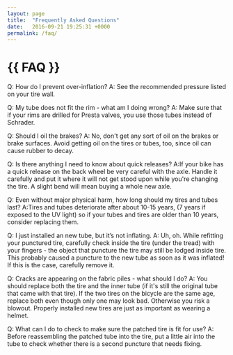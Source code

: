 ```yaml
---
layout: page
title:  "Frequently Asked Questions"
date:   2016-09-21 19:25:31 +0000
permalink: /faq/
---
```


# {{ FAQ }} 

Q: How do I prevent over-inflation? 
A: See the recommended pressure listed on your tire wall.

Q: My tube does not fit the rim - what am I doing wrong?
A: Make sure that if your rims are drilled for Presta valves, you use those tubes instead of Schrader.

Q: Should I oil the brakes?
A: No, don't get any sort of oil on the brakes or brake surfaces. Avoid getting oil on the tires or tubes, too, since oil can cause rubber to decay.

Q: Is there anything I need to know about quick releases? 
A:If your bike has a quick release on the back wheel be very careful with the axle. Handle it carefully and put it where it will not get stood upon while you're changing the tire. A slight bend will mean buying a whole new axle.

Q: Even without major physical harm, how long should my tires and tubes last?
A:Tires and tubes deteriorate after about 10-15 years, (7 years if exposed to the UV light) so if your tubes and tires are older than 10 years, consider replacing them.

Q: I just installed an new tube, but it’s not inflating.
A: Uh, oh. While refitting your punctured tire, carefully check inside the tire (under the tread) with your fingers - the object that puncture the tire may still be lodged inside tire. This probably caused a puncture to the new tube as soon as it was inflated! If this is the case, carefully remove it.

Q: Cracks are appearing on the fabric piles - what should I do?
A: You should replace both the tire and the inner tube (if it's still the original tube that came with that tire). If the two tires on the bicycle are the same age, replace both even though only one may look bad. Otherwise you risk a blowout. Properly installed new tires are just as important as wearing a helmet. 

Q: What can I do to check to make sure the patched tire is fit for use?
A: Before reassembling the patched tube into the tire, put a little air into the tube to check whether there is a second puncture that needs fixing.
